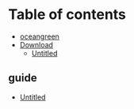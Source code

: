 # Table of contents

* [oceangreen](README.md)
* [Download](download/README.md)
  * [Untitled](download/untitled.md)

## guide

* [Untitled](guide/untitled.md)

